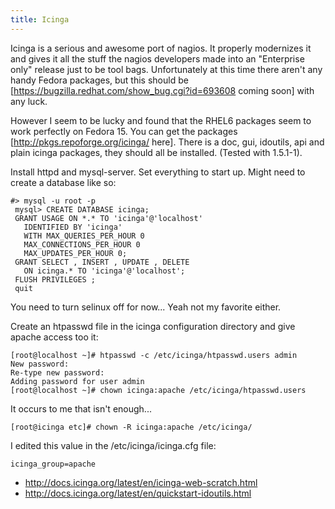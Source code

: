```yaml
---
title: Icinga
---
```


Icinga is a serious and awesome port of nagios. It properly modernizes it and
gives it all the stuff the nagios developers made into an "Enterprise only"
release just to be tool bags. Unfortunately at this time there aren't any handy
Fedora packages, but this should be
[https://bugzilla.redhat.com/show_bug.cgi?id=693608 coming soon] with any luck.

However I seem to be lucky and found that the RHEL6 packages seem to work
perfectly on Fedora 15. You can get the packages
[http://pkgs.repoforge.org/icinga/ here]. There is a doc, gui, idoutils, api
and plain icinga packages, they should all be installed. (Tested with 1.5.1-1).

Install httpd and mysql-server. Set everything to start up. Might need to
create a database like so:

```
#> mysql -u root -p
 mysql> CREATE DATABASE icinga;
 GRANT USAGE ON *.* TO 'icinga'@'localhost'
   IDENTIFIED BY 'icinga'
   WITH MAX_QUERIES_PER_HOUR 0
   MAX_CONNECTIONS_PER_HOUR 0
   MAX_UPDATES_PER_HOUR 0;
 GRANT SELECT , INSERT , UPDATE , DELETE
   ON icinga.* TO 'icinga'@'localhost';
 FLUSH PRIVILEGES ;
 quit
```

You need to turn selinux off for now... Yeah not my favorite either.

Create an htpasswd file in the icinga configuration directory and give apache
access too it:

```
[root@localhost ~]# htpasswd -c /etc/icinga/htpasswd.users admin
New password:
Re-type new password:
Adding password for user admin
[root@localhost ~]# chown icinga:apache /etc/icinga/htpasswd.users
```

It occurs to me that isn't enough...

```
[root@icinga etc]# chown -R icinga:apache /etc/icinga/
```

I edited this value in the /etc/icinga/icinga.cfg file:

```
icinga_group=apache
```

* http://docs.icinga.org/latest/en/icinga-web-scratch.html
* http://docs.icinga.org/latest/en/quickstart-idoutils.html

